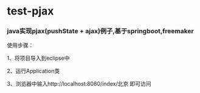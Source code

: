 # test-pjax
<h3>java实现pjax(pushState + ajax)例子,基于springboot,freemaker</h3>


使用步骤：

1、将项目导入到eclipse中

2、运行Application类

3、浏览器中输入http://localhost:8080/index/北京 即可访问
